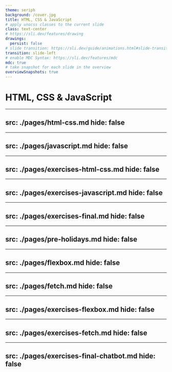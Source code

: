 ```yaml
---
theme: seriph
background: /cover.jpg
title: HTML, CSS & JavaScript
# apply unocss classes to the current slide
class: text-center
# https://sli.dev/features/drawing
drawings:
  persist: false
# slide transition: https://sli.dev/guide/animations.html#slide-transitions
transition: slide-left
# enable MDC Syntax: https://sli.dev/features/mdc
mdc: true
# take snapshot for each slide in the overview
overviewSnapshots: true
---
```


# HTML, CSS & JavaScript

---
src: ./pages/html-css.md
hide: false
---

---
src: ./pages/javascript.md
hide: false
---

---
src: ./pages/exercises-html-css.md
hide: false
---

---
src: ./pages/exercises-javascript.md
hide: false
---

---
src: ./pages/exercises-final.md
hide: false
---

---
src: ./pages/pre-holidays.md
hide: false
---

---
src: ./pages/flexbox.md
hide: false
---

---
src: ./pages/fetch.md
hide: false
---

---
src: ./pages/exercises-flexbox.md
hide: false
---

---
src: ./pages/exercises-fetch.md
hide: false
---

---
src: ./pages/exercises-final-chatbot.md
hide: false
---
